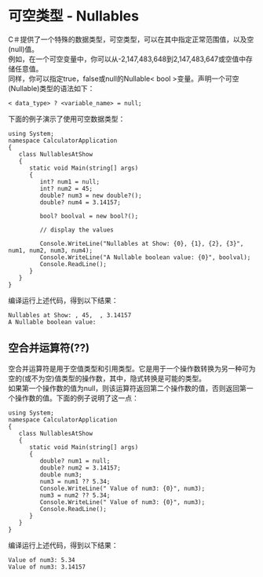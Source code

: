 # 可空类型 - Nullables
C＃提供了一个特殊的数据类型，可空类型，可以在其中指定正常范围值，以及空(null)值。  
例如，在一个可空<Int32>变量中，你可以从-2,147,483,648到2,147,483,647或空值中存储任意值。  
同样，你可以指定true，false或null的Nullable< bool >变量。声明一个可空(Nullable)类型的语法如下：
```
< data_type> ? <variable_name> = null;
```
下面的例子演示了使用可空数据类型：
```
using System;
namespace CalculatorApplication
{
   class NullablesAtShow
   {
      static void Main(string[] args)
      {
         int? num1 = null;
         int? num2 = 45;
         double? num3 = new double?();
         double? num4 = 3.14157;
         
         bool? boolval = new bool?();

         // display the values
         
         Console.WriteLine("Nullables at Show: {0}, {1}, {2}, {3}", num1, num2, num3, num4);
         Console.WriteLine("A Nullable boolean value: {0}", boolval);
         Console.ReadLine();
      }
   }
}
```
编译运行上述代码，得到以下结果：
```
Nullables at Show: , 45,  , 3.14157
A Nullable boolean value:
```
## 空合并运算符(??)
空合并运算符是用于空值类型和引用类型。它是用于一个操作数转换为另一种可为空的(或不为空)值类型的操作数，其中，隐式转换是可能的类型。  
如果第一个操作数的值为null，则该运算符返回第二个操作数的值，否则返回第一个操作数的值。下面的例子说明了这一点：
```
using System;
namespace CalculatorApplication
{
   class NullablesAtShow
   {
      static void Main(string[] args)
      {
         double? num1 = null;
         double? num2 = 3.14157;
         double num3;
         num3 = num1 ?? 5.34;      
         Console.WriteLine(" Value of num3: {0}", num3);
         num3 = num2 ?? 5.34;
         Console.WriteLine(" Value of num3: {0}", num3);
         Console.ReadLine();
      }
   }
}
```
编译运行上述代码，得到以下结果：
```
Value of num3: 5.34
Value of num3: 3.14157
```

